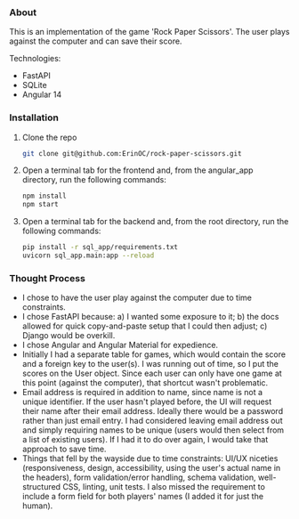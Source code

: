### About

This is an implementation of the game 'Rock Paper Scissors'. The user plays against the computer and can save their score.

Technologies:
- FastAPI
- SQLite
- Angular 14

### Installation

1. Clone the repo
   ```sh
   git clone git@github.com:ErinOC/rock-paper-scissors.git
   ```
2. Open a terminal tab for the frontend and, from the angular_app directory, run the following commands:
   ```sh
   npm install
   npm start
   ```
2. Open a terminal tab for the backend and, from the root directory, run the following commands:
   ```sh
   pip install -r sql_app/requirements.txt
   uvicorn sql_app.main:app --reload
   ```

### Thought Process
- I chose to have the user play against the computer due to time constraints. 
- I chose FastAPI because: a) I wanted some exposure to it; b) the docs allowed for quick copy-and-paste setup that I could then adjust; c) Django would be overkill.
- I chose Angular and Angular Material for expedience.
- Initially I had a separate table for games, which would contain the score and a foreign key to the user(s). I was running out of time, so I put the scores on the User object. Since each user can only have one game at this point (against the computer), that shortcut wasn't problematic.
- Email address is required in addition to name, since name is not a unique identifier. If the user hasn't played before, the UI will request their name after their email address. Ideally there would be a password rather than just email entry. I had considered leaving email address out and simply requiring names to be unique (users would then select from a list of existing users). If I had it to do over again, I would take that approach to save time.
- Things that fell by the wayside due to time constraints: UI/UX niceties (responsiveness, design, accessibility, using the user's actual name in the headers), form validation/error handling, schema validation, well-structured CSS, linting, unit tests. I also missed the requirement to include a form field for both players' names (I added it for just the human).
